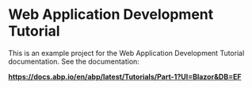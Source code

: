 ﻿# Web Application Development Tutorial

This is an example project for the Web Application Development Tutorial documentation. See the documentation:

**https://docs.abp.io/en/abp/latest/Tutorials/Part-1?UI=Blazor&DB=EF**